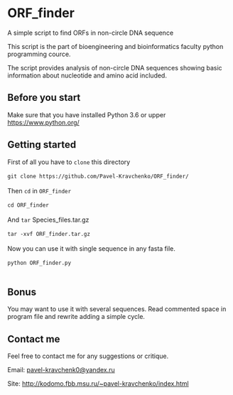 # ORF_finder
A simple script to find ORFs in non-circle DNA sequence

This script is the part of bioengineering and bioinformatics faculty python programming cource.

The script provides analysis of non-circle DNA sequences showing basic information about nucleotide and amino acid included.

## Before you start

Make sure that you have installed Python 3.6 or upper https://www.python.org/

## Getting started

First of all you have to ```clone``` this directory</br></br>
```git clone https://github.com/Pavel-Kravchenko/ORF_finder/```</br></br>
Then ```cd``` in ```ORF_finder``` </br></br>
```cd ORF_finder```</br></br>
And ```tar``` Species_files.tar.gz</br></br>
```tar -xvf ORF_finder.tar.gz```</br></br>
Now you can use it with single sequence in any fasta file.</br></br>
```python ORF_finder.py```</br></br>

## Bonus
You may want to use it with several sequences. Read commented space in program file and rewrite adding a simple cycle.

## Contact me

Feel free to contact me for any suggestions or critique.

Email: pavel-kravchenk0@yandex.ru 

Site: http://kodomo.fbb.msu.ru/~pavel-kravchenko/index.html 
